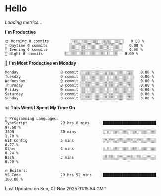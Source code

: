 # Hello

<!-- METRICS:START -->
<p><em>Loading metrics…</em></p>
<!-- METRICS:END -->

<!--START_SECTION:waka-->
**I'm Productive**

```text
🌞 Morning 0 commits          ░░░░░░░░░░░░░░░░░░░░░░░░   0.00 % 
🌆 Daytime 0 commits          ░░░░░░░░░░░░░░░░░░░░░░░░   0.00 % 
🌃 Evening 0 commits          ░░░░░░░░░░░░░░░░░░░░░░░░   0.00 % 
🌙 Night 0 commits          ░░░░░░░░░░░░░░░░░░░░░░░░   0.00 % 
```
📅 **I'm Most Productive on Monday**

```text
Monday                   0 commit ░░░░░░░░░░░░░░░░░░░░░░░░   0.00 % 
Tuesday                  0 commit ░░░░░░░░░░░░░░░░░░░░░░░░   0.00 % 
Wednesday                0 commit ░░░░░░░░░░░░░░░░░░░░░░░░   0.00 % 
Thursday                 0 commit ░░░░░░░░░░░░░░░░░░░░░░░░   0.00 % 
Friday                   0 commit ░░░░░░░░░░░░░░░░░░░░░░░░   0.00 % 
Saturday                 0 commit ░░░░░░░░░░░░░░░░░░░░░░░░   0.00 % 
Sunday                   0 commit ░░░░░░░░░░░░░░░░░░░░░░░░   0.00 % 
```

📊 **This Week I Spent My Time On**

```text
💬 Programming Languages: 
TypeScript               29 hrs 6 mins      ████████████████████████   97.60 % 
JSON                     30 mins            ░░░░░░░░░░░░░░░░░░░░░░░░   1.70 % 
Git Config               5 mins             ░░░░░░░░░░░░░░░░░░░░░░░░   0.27 % 
Other                    4 mins             ░░░░░░░░░░░░░░░░░░░░░░░░   0.24 % 
Bash                     3 mins             ░░░░░░░░░░░░░░░░░░░░░░░░   0.20 % 

🔥 Editors: 
VS Code                  29 hrs 52 mins     ████████████████████████   100.00 % 
```

 Last Updated on Sun, 02 Nov 2025 01:15:54 GMT
<!--END_SECTION:waka-->

